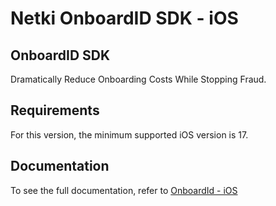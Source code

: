# Netki OnboardID SDK - iOS

## OnboardID SDK

Dramatically Reduce Onboarding Costs While Stopping Fraud.

## Requirements
For this version, the minimum supported iOS version is 17.

## Documentation

To see the full documentation, refer to [OnboardId - iOS](https://github.com/netkicorp/netkidocs/blob/master/onboard_id_ios.md)
